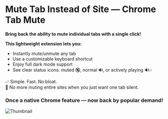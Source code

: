 # **Mute Tab Instead of Site — Chrome Tab Mute**

**Bring back the ability to mute individual tabs with a single click!**

**This lightweight extension lets you:**

- Instantly mute/unmute any tab  
- Use a customizable keyboard shortcut  
- Enjoy full dark mode support  
- See clear status icons: muted 🔇, normal 🔊, or actively playing 🔊🎶  

✅ Simple. Fast. No bloat.  
🚫 No more muting entire sites when you just want one tab silent.

### Once a native Chrome feature — now back by popular demand!

![Thumbnail](https://github.com/NazmusSayad/chrome.tab-mute/blob/main/thumbnail.jpg?raw=true)
